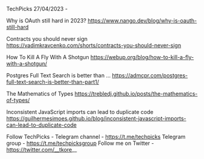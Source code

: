 TechPicks 27/04/2023 -

Why is OAuth still hard in 2023?
https://www.nango.dev/blog/why-is-oauth-still-hard

Contracts you should never sign
https://vadimkravcenko.com/shorts/contracts-you-should-never-sign

How To Kill A Fly With A Shotgun
https://webup.org/blog/how-to-kill-a-fly-with-a-shotgun/

Postgres Full Text Search is better than ...
https://admcpr.com/postgres-full-text-search-is-better-than-part1/

The Mathematics of Types
https://trebledj.github.io/posts/the-mathematics-of-types/

Inconsistent JavaScript imports can lead to duplicate code
https://guilhermesimoes.github.io/blog/inconsistent-javascript-imports-can-lead-to-duplicate-code

Follow TechPicks -
Telegram channel - https://t.me/techpicks
Telegram group - https://t.me/techpicksgroup
Follow me on Twitter - https://twitter.com/__tkore__